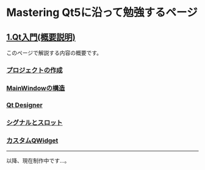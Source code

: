 # Mastering Qt5に沿って勉強するページ

## **[1.Qt入門(概要説明)](1/index.html)**
このページで解説する内容の概要です。

### **[プロジェクトの作成](1/Creating_a_project.html)**

### **[MainWindowの構造](1/MainWindow_structure.html)**

### **[Qt Designer](1/Qt_designer.html)**

### **[シグナルとスロット](1/Signals_and_Slots.html)**

### **[カスタムQWidget](1/Custom_QWidget.html)**

***
以降、現在制作中です...。
